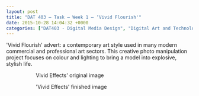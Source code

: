 ```yaml
---
layout: post
title: "DAT 403 – Task – Week 1 – ‘Vivid Flourish'"
date: 2015-10-28 14:04:32 +0000
categories: ["DAT403 - Digital Media Design", "Digital Art and Technology"]
---
```


'Vivid Flourish' advert: a contemporary art style used in many modern commercial and professional art sectors. This creative photo manipulation project focuses on colour and lighting to bring a model into explosive, stylish life.

<figure><figure><a href="{{ site.baseurl }}/wp-content/uploads/2023/05/Vivid-Effects-cutout.jpg"><img src="https://www.circleseven.co.uk/wp-content/uploads/2023/05/Vivid-Effects-cutout-200x300.jpg" alt=""/ loading="lazy"></a><figcaption>Vivid Effects' original image</figcaption></figure>

<figure><a href="{{ site.baseurl }}/wp-content/uploads/2023/05/Vivid-Effects.jpg"><img src="https://www.circleseven.co.uk/wp-content/uploads/2023/05/Vivid-Effects-200x300.jpg" alt=""/ loading="lazy"></a><figcaption>'Vivid Effects' finished image</figcaption></figure>
</figure>
